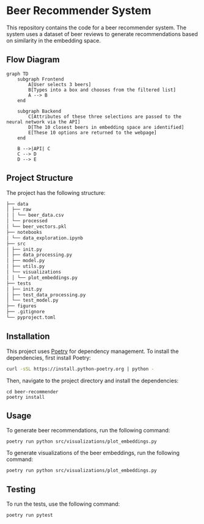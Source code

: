 # Beer Recommender System

This repository contains the code for a beer recommender system. The system uses a dataset of beer reviews to generate recommendations based on similarity in the embedding space.

## Flow Diagram
```mermaid
graph TD
    subgraph Frontend
        A[User selects 3 beers]
        B[Types into a box and chooses from the filtered list]
        A --> B
    end

    subgraph Backend
        C[Attributes of these three selections are passed to the neural network via the API]
        D[The 10 closest beers in embedding space are identified]
        E[These 10 options are returned to the webpage]
    end

    B -->|API| C
    C --> D
    D --> E
```

## Project Structure

The project has the following structure:
```bash
├── data 
│ ├── raw 
│ │ └── beer_data.csv 
│ └── processed 
│ └── beer_vectors.pkl 
├── notebooks 
│ └── data_exploration.ipynb 
├── src 
│ ├── init.py 
│ ├── data_processing.py 
│ ├── model.py 
│ ├── utils.py 
│ └── visualizations 
│ │ └── plot_embeddings.py 
├── tests 
│ ├── init.py 
│ ├── test_data_processing.py 
│ └── test_model.py 
├── figures 
├── .gitignore 
└── pyproject.toml
```

## Installation

This project uses [Poetry](https://python-poetry.org/) for dependency management. To install the dependencies, first install Poetry:

```bash
curl -sSL https://install.python-poetry.org | python -
```

Then, navigate to the project directory and install the dependencies:

```
cd beer-recommender
poetry install
```

## Usage
To generate beer recommendations, run the following command:

```
poetry run python src/visualizations/plot_embeddings.py
```

To generate visualizations of the beer embeddings, run the following command:

```
poetry run python src/visualizations/plot_embeddings.py
```

## Testing
To run the tests, use the following command:

```
poetry run pytest
```

